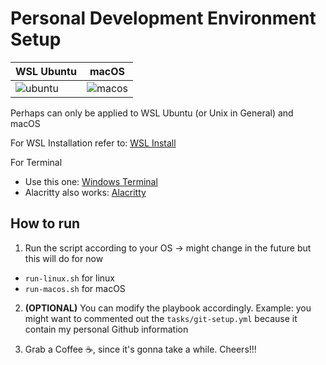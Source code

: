 # Personal Development Environment Setup

| WSL Ubuntu                                 | macOS                                     |
| ------------------------------------------ | ----------------------------------------- |
| ![ubuntu](https://i.imgur.com/M9Z3nNg.png) | ![macos](https://i.imgur.com/tKqNgrm.png) |

Perhaps can only be applied to WSL Ubuntu (or Unix in General) and macOS

For WSL Installation refer to: [WSL Install](https://learn.microsoft.com/en-us/windows/wsl/install)

For Terminal

- Use this one: [Windows Terminal](https://apps.microsoft.com/store/detail/windows-terminal/)
- Alacritty also works: [Alacritty](https://alacritty.org/)

## How to run

1. Run the script according to your OS -> might change in the future but this will do for now

- `run-linux.sh` for linux
- `run-macos.sh` for macOS

2. **(OPTIONAL)** You can modify the playbook accordingly. Example: you might want to commented out the `tasks/git-setup.yml` because it contain my personal Github information

3. Grab a Coffee ☕️, since it's gonna take a while. Cheers!!!
